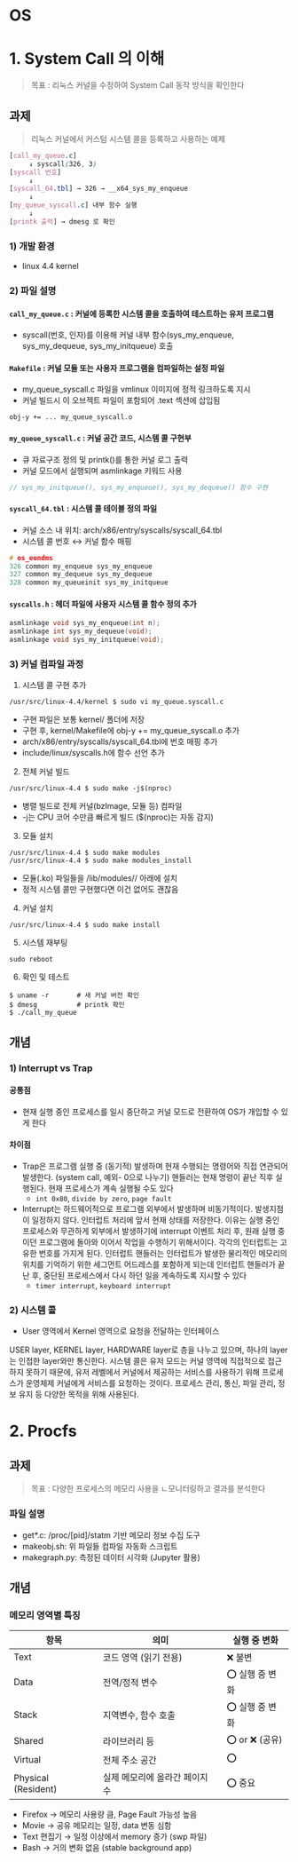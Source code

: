 # OS
# 1. System Call 의 이해
> 목표 : 리눅스 커널을 수정하여 System Call 동작 방식을 확인한다  

## 과제 
> 리눅스 커널에서 커스텀 시스템 콜을 등록하고 사용하는 예제
```scss
[call_my_queue.c]
     ↓ syscall(326, 3)
[syscall 번호] 
     ↓
[syscall_64.tbl] → 326 → __x64_sys_my_enqueue
     ↓
[my_queue_syscall.c] 내부 함수 실행
     ↓
[printk 출력] → dmesg 로 확인
```
### 1) 개발 환경 
- linux 4.4 kernel
### 2) 파일 설명
#### `call_my_queue.c` : 커널에 등록한 시스템 콜을 호출하여 테스트하는 유저 프로그램
- syscall(번호, 인자)를 이용해 커널 내부 함수(sys_my_enqueue, sys_my_dequeue, sys_my_initqueue) 호출 

#### `Makefile` : 커널 모듈 또는 사용자 프로그램을 컴파일하는 설정 파일
- my_queue_syscall.c 파일을 vmlinux 이미지에 정적 링크하도록 지시
- 커널 빌드시 이 오브젝트 파일이 포함되어 .text 섹션에 삽입됨
```make
obj-y += ... my_queue_syscall.o
```

#### `my_queue_syscall.c` : 커널 공간 코드, 시스템 콜 구현부
- 큐 자료구조 정의 및 printk()를 통한 커널 로그 출력
- 커널 모드에서 실행되며 asmlinkage 키워드 사용
```c
// sys_my_initqueue(), sys_my_enqueue(), sys_my_dequeue() 함수 구현 
```

#### `syscall_64.tbl` : 시스템 콜 테이블 정의 파일
- 커널 소스 내 위치: arch/x86/entry/syscalls/syscall_64.tbl
- 시스템 콜 번호 ↔ 커널 함수 매핑
```c
# os_eundms
326 common my_enqueue sys_my_enqueue
327 common my_dequeue sys_my_dequeue
328 common my_queueinit sys_my_initqueue
```

#### `syscalls.h` : 헤더 파일에 사용자 시스템 콜 함수 정의 추가 
```c
asmlinkage void sys_my_enqueue(int n);
asmlinkage int sys_my_dequeue(void);
asmlinkage void sys_my_initqueue(void);
```

### 3) 커널 컴파일 과정 
1. 시스템 콜 구현 추가 
```shell
/usr/src/linux-4.4/kernel $ sudo vi my_queue.syscall.c
```
- 구현 파일은 보통 kernel/ 폴더에 저장
- 구현 후, kernel/Makefile에 obj-y += my_queue_syscall.o 추가
- arch/x86/entry/syscalls/syscall_64.tbl에 번호 매핑 추가
- include/linux/syscalls.h에 함수 선언 추가

2. 전체 커널 빌드
```shell
/usr/src/linux-4.4 $ sudo make -j$(nproc)
```
- 병렬 빌드로 전체 커널(bzImage, 모듈 등) 컴파일
- -j는 CPU 코어 수만큼 빠르게 빌드 ($(nproc)는 자동 감지)

3. 모듈 설치
```shell
/usr/src/linux-4.4 $ sudo make modules
/usr/src/linux-4.4 $ sudo make modules_install
```
- 모듈(.ko) 파일들을 /lib/modules/<kernel-version>/ 아래에 설치
- 정적 시스템 콜만 구현했다면 이건 없어도 괜찮음

4. 커널 설치 
```shell
/usr/src/linux-4.4 $ sudo make install
```

5. 시스템 재부팅
```shell
sudo reboot
```

6. 확인 및 테스트 
```shell
$ uname -r       # 새 커널 버전 확인
$ dmesg          # printk 확인
$ ./call_my_queue
```
## 개념
### 1) Interrupt vs Trap

#### 공통점
- 현재 실행 중인 프로세스를 일시 중단하고 커널 모드로 전환하여 OS가 개입할 수 있게 한다 

#### 차이점
- Trap은 프로그램 실행 중 (동기적) 발생하며 현재 수행되는 명령어와 직접 연관되어 발생한다. (system call, 예외- 0으로 나누기) 핸들러는 현재 명령이 끝난 직후 실행된다. 현재 프로세스가 계속 실행될 수도 있다 
    - `int 0x80`, `divide by zero`, `page fault`
- Interrupt는 하드웨어적으로 프로그램 외부에서 발생하며 비동기적이다. 발생지점이 일정하지 않다. 인터럽트 처리에 앞서 현재 상태를 저장한다. 이유는 실행 중인 프로세스와 무관하게 외부에서 발생하기에 interrupt 이벤트 처리 후, 원래 실행 중이던 프로그램에 돌아와 이어서 작업을 수행하기 위해서이다. 각각의 인터럽트는 고유한 번호를 가지게 된다. 인터럽트 핸들러는 인터럽트가 발생한 물리적인 메모리의 위치를 기억하기 위한 세그먼트 어드레스를 포함하게 되는데 인터럽트 핸들러가 끝난 후, 중단된 프로세스에서 다시 하던 일을 계속하도록 지시할 수 있다
    - `timer interrupt`, `keyboard interrupt` 

### 2) 시스템 콜 
- User 영역에서 Kernel 영역으로 요청을 전달하는 인터페이스 

USER layer, KERNEL layer, HARDWARE layer로 층을 나누고 있으며, 하나의 layer는 인접한 layer와만 통신한다.
시스템 콜은 유저 모드는 커널 영역에 직접적으로 접근하지 못하기 때문에, 유저 레벨에서 커널에서 제공하는 서비스를 사용하기 위해 프로세스가 운영체제 커널에게 서비스를 요청하는 것이다. 프로세스 관리, 통신, 파일 관리, 정보 유지 등 다양한 목적을 위해 사용된다.

# 2. Procfs
## 과제 
> 목표 : 다양한 프로세스의 메모리 사용을 ㄴ모니터링하고 결과를 분석한다  

### 파일 설명
- get*.c: /proc/[pid]/statm 기반 메모리 정보 수집 도구
- makeobj.sh: 위 파일들 컴파일 자동화 스크립트
- makegraph.py: 측정된 데이터 시각화 (Jupyter 활용) 

## 개념
### 메모리 영역별 특징

| 항목 | 의미 | 실행 중 변화 | 
| --- | --- | --- | 
| Text | 코드 영역 (읽기 전용) | ❌ 불변 | 
| Data | 전역/정적 변수 | ⭕ 실행 중 변화 | 
| Stack | 지역변수, 함수 호출 | ⭕ 실행 중 변화 | 
| Shared | 라이브러리 등 | ⭕ or ❌ (공유) | 
| Virtual | 전체 주소 공간 | ⭕ | 
| Physical (Resident) | 실제 메모리에 올라간 페이지 수 | ⭕ 중요 |


- Firefox → 메모리 사용량 큼, Page Fault 가능성 높음
- Movie → 공유 메모리는 일정, data 변동 심함
- Text 편집기 → 일정 이상에서 memory 증가 (swp 파일)
- Bash → 거의 변화 없음 (stable background app)

